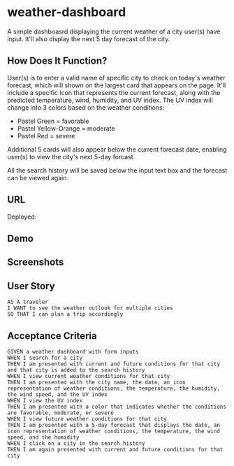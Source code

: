 # weather-dashboard
A simple dashboasrd displaying the current weather of a city user(s) have input. It'll also display the next 5 day forecast of the city. 

## How Does It Function?
User(s) is to enter a valid name of specific city to check on today's weather forecast, which will shown on the largest card that appears on the page. It'll include a specific icon that represents the current forecast, along with the predicted temperature, wind, humidity, and UV index. 
The UV index will change into 3 colors based on the weather conditions:
* Pastel Green = favorable
* Pastel Yellow-Orange = moderate
* Pastel Red = severe

Additional 5 cards will also appear below the current forecast date, enabling user(s) to view the city's next 5-day forcast.  

All the search history will be saved below the input text box and the forecast can be viewed again.
## URL
Deployed: 

## Demo

## Screenshots

## User Story

```
AS A traveler
I WANT to see the weather outlook for multiple cities
SO THAT I can plan a trip accordingly
```

## Acceptance Criteria

```
GIVEN a weather dashboard with form inputs
WHEN I search for a city
THEN I am presented with current and future conditions for that city and that city is added to the search history
WHEN I view current weather conditions for that city
THEN I am presented with the city name, the date, an icon representation of weather conditions, the temperature, the humidity, the wind speed, and the UV index
WHEN I view the UV index
THEN I am presented with a color that indicates whether the conditions are favorable, moderate, or severe
WHEN I view future weather conditions for that city
THEN I am presented with a 5-day forecast that displays the date, an icon representation of weather conditions, the temperature, the wind speed, and the humidity
WHEN I click on a city in the search history
THEN I am again presented with current and future conditions for that city
```